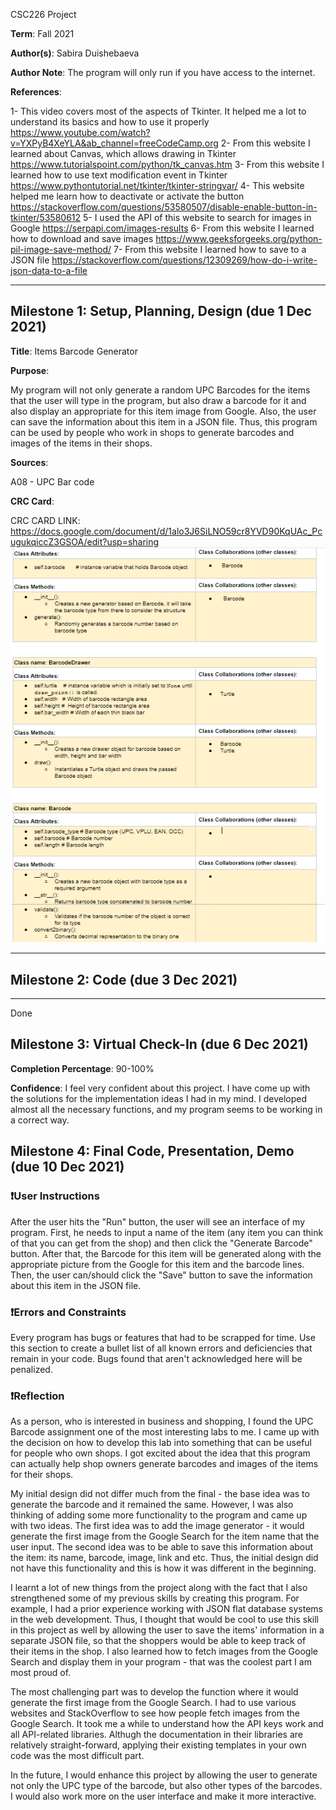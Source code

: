 CSC226 Project

**Term**: Fall 2021

️**Author(s)**: Sabira Duishebaeva


**Author Note**: 
The program will only run if you have access to the internet. 


**References**: 

1- This video covers most of the aspects of Tkinter. It helped me a lot to understand its basics and how to use it properly https://www.youtube.com/watch?v=YXPyB4XeYLA&ab_channel=freeCodeCamp.org
2- From this website I learned about Canvas, which allows drawing in Tkinter https://www.tutorialspoint.com/python/tk_canvas.htm
3-  From this website I learned how to use text modification event in Tkinter https://www.pythontutorial.net/tkinter/tkinter-stringvar/
4- This website helped me learn how to deactivate or activate the button https://stackoverflow.com/questions/53580507/disable-enable-button-in-tkinter/53580612
5- I used the API of this website to search for images in Google https://serpapi.com/images-results
6- From this website I learned how to download and save images https://www.geeksforgeeks.org/python-pil-image-save-method/
7- From this website I learned how to save to a JSON file https://stackoverflow.com/questions/12309269/how-do-i-write-json-data-to-a-file

---

## Milestone 1: Setup, Planning, Design (due 1 Dec 2021)

**Title**: Items Barcode Generator

**Purpose**: 

My program will not only generate a random UPC Barcodes for the items that the user will type in the program, 
but also draw a barcode for it and also display an appropriate for this item image from Google. 
Also, the user can save the information about this item in a JSON file. Thus, this program can be used by people who work in shops
to generate barcodes and images of the items in their shops. 

**Sources**: 

A08 - UPC Bar code

**CRC Card**: 

CRC CARD LINK: https://docs.google.com/document/d/1alo3J6SiLNO59cr8YVD90KqUAc_PcugukqiccZ3GSOA/edit?usp=sharing
![alt text](
image/SABIRA_CRC.PNG)


---

## Milestone 2: Code (due 3 Dec 2021)

---
Done

## Milestone 3: Virtual Check-In (due 6 Dec 2021)

**Completion Percentage**: 90-100%

**Confidence**: I feel very confident about this project. I have come up with the solutions for the implementation ideas I had in my mind. 
I developed almost all the necessary functions, and my program seems to be working in a correct way. 

## Milestone 4: Final Code, Presentation, Demo (due 10 Dec 2021)

### ❗User Instructions

After the user hits the "Run" button, the user will see an interface of my program.
First, he needs to input a name of the item (any item you can think of that you can get from the shop) and then click the "Generate Barcode" button.
After that, the Barcode for this item will be generated along with the appropriate picture from the Google for this item and the barcode lines. 
Then, the user can/should click the "Save" button to save the information about this item in the JSON file. 

### ❗Errors and Constraints
Every program has bugs or features that had to be scrapped for time. Use this section to create a bullet list of all known errors and deficiencies that remain in your code. Bugs found that aren't acknowledged here will be penalized.

### ❗Reflection

As a person, who is interested in business and shopping, I found the UPC Barcode assignment one of the most interesting labs to me.
  I came up with the decision on how to develop this lab into something that can be useful for people who own shops.
  I got excited about the idea that this program can actually help shop owners generate barcodes and images of the items for their shops.

  
My initial design did not differ much from the final - the base idea was to generate the barcode and it remained the same. However,
I was also thinking of adding some more functionality to the program and came up with two ideas.
The first idea was to add the image generator - it would generate the first image from the Google Search for the item name 
that the user input. The second idea was to be able to save this information about the item: its name, barcode, image, link and etc. Thus,
the initial design did not have this functionality and this is how it was different in the beginning. 

  
I learnt a lot of new things from the project along with the fact that I also strengthened some of my previous skills by creating this program.
For example, I had a prior experience working with JSON flat database systems in the web development. Thus, I thought that would be cool to use this skill in
this project as well by allowing the user to save the items' information in a separate JSON file, so that the
shoppers would be able to keep track of their items in the shop. I also
learned how to fetch images from the Google Search and display them in 
your program - that was the coolest part I am most proud of.
  
The most challenging part was to develop the function where it would generate 
the first image from the Google Search. I had to use various websites and StackOverflow
to see how people fetch images from the Google Search. It took me a while
to understand how the API keys work and all API-related libraries.
Althugh the documentation in their libraries are  relatively straight-forward,
applying their existing templates in your own code was the most difficult part. 

In the future, I would enhance this project by allowing the user to generate 
  not only the UPC type of the barcode, but also other types of the barcodes. 
  I would also work more on the user interface and make it more interactive. 
  

